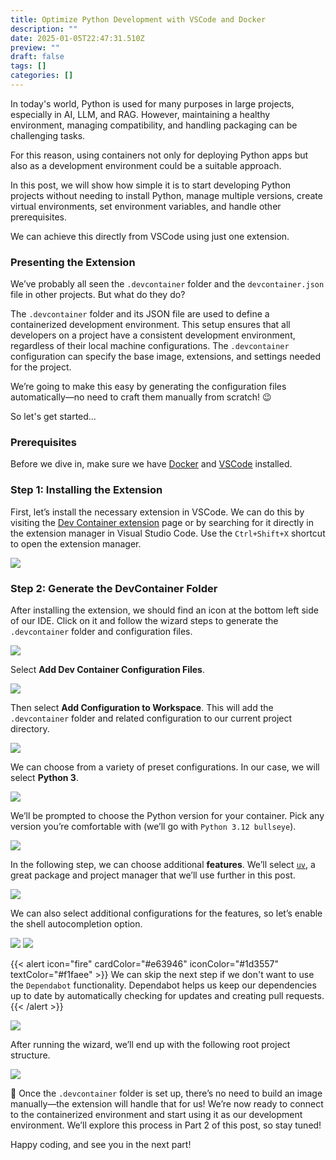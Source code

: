 ```yaml
---
title: Optimize Python Development with VSCode and Docker
description: ""
date: 2025-01-05T22:47:31.510Z
preview: ""
draft: false
tags: []
categories: []
---
```


In today's world, Python is used for many purposes in large projects, especially in AI, LLM, and RAG. However, maintaining a healthy environment, managing compatibility, and handling packaging can be challenging tasks.

For this reason, using containers not only for deploying Python apps but also as a development environment could be a suitable approach.

In this post, we will show how simple it is to start developing Python projects without needing to install Python, manage multiple versions, create virtual environments, set environment variables, and handle other prerequisites.

We can achieve this directly from VSCode using just one extension.

### Presenting the Extension
We’ve probably all seen the `.devcontainer` folder and the `devcontainer.json` file in other projects. But what do they do?

The `.devcontainer` folder and its JSON file are used to define a containerized development environment. This setup ensures that all developers on a project have a consistent development environment, regardless of their local machine configurations. The `.devcontainer` configuration can specify the base image, extensions, and settings needed for the project.

We’re going to make this easy by generating the configuration files automatically—no need to craft them manually from scratch! 😉

So let's get started...

### Prerequisites
Before we dive in, make sure we have [Docker](https://docs.docker.com/get-docker/) and [VSCode](https://code.visualstudio.com/download) installed.

### Step 1: Installing the Extension
First, let’s install the necessary extension in VSCode. We can do this by visiting the [Dev Container extension](https://marketplace.visualstudio.com/items?itemName=ms-vscode-remote.remote-containers) page or by searching for it directly in the extension manager in Visual Studio Code. Use the `Ctrl+Shift+X` shortcut to open the extension manager.

![](/images/post1/im1.png)

### Step 2: Generate the DevContainer Folder
After installing the extension, we should find an icon at the bottom left side of our IDE. Click on it and follow the wizard steps to generate the `.devcontainer` folder and configuration files.

![](/images/post1/im2.png)

Select **Add Dev Container Configuration Files**.

![](/images/post1/im3.png)

Then select **Add Configuration to Workspace**. This will add the `.devcontainer` folder and related configuration to our current project directory.

![](/images/post1/im4.png)

We can choose from a variety of preset configurations. In our case, we will select **Python 3**.

![](/images/post1/im5.png)

We’ll be prompted to choose the Python version for your container. Pick any version you’re comfortable with (we’ll go with `Python 3.12 bullseye`).

![](/images/post1/im6.png)

In the following step, we can choose additional **features**. We’ll select [`uv`](https://docs.astral.sh/uv/), a great package and project manager that we’ll use further in this post.

![](/images/post1/im7.png)

We can also select additional configurations for the features, so let’s enable the shell autocompletion option.

![](/images/post1/im8.png)
![](/images/post1/im9.png)

{{< alert icon="fire" cardColor="#e63946" iconColor="#1d3557" textColor="#f1faee" >}}
We can skip the next step if we don't want to use the `Dependabot` functionality. Dependabot helps us keep our dependencies up to date by automatically checking for updates and creating pull requests.
{{< /alert >}}

![](/images/post1/im10.png)

After running the wizard, we’ll end up with the following root project structure.

![](/images/post1/im13.png)

🎉 Once the `.devcontainer` folder is set up, there’s no need to build an image manually—the extension will handle that for us! We’re now ready to connect to the containerized environment and start using it as our development environment. We’ll explore this process in Part 2 of this post, so stay tuned!

Happy coding, and see you in the next part!
